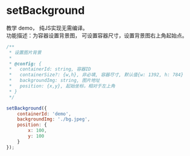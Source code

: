 # setBackground

教学 demo， 纯JS实现无需编译。  
功能描述：为容器设置背景图， 可设置容器尺寸，设置背景图右上角起始点。

```javascript
/**
 * 设置图片背景
 * 
 * @config: {
 *   containerId: string, 容器ID
 *   containerSize?: {w,h}, 非必填, 容器尽寸, 默认值{w: 1392, h: 784}
 *   backgroundImg: string, 图片地址
 *   position: {x,y}, 起始坐标，相对于左上角
 * }
 */ 

setBackground({
    containerId: 'demo',
    backgroundImg: './bg.jpeg',
    position: {
        x: 100,
        y: 100
    }
});
```
